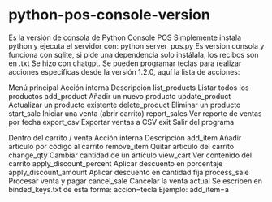 # python-pos-console-version
Es la versión de consola de Python Console POS
Simplemente instala python y ejecuta el servidor con:
python server_pos.py
Es version consola y funciona con sqlite, si pide una dependencia solo instálala, los recibos son en .txt
Se hizo con chatgpt.
Se pueden programar teclas para realizar acciones especificas desde la versión 1.2.0, aquí la lista de acciones:

Menú principal
Acción interna	Descripción
list_products	Listar todos los productos
add_product	Añadir un nuevo producto
update_product	Actualizar un producto existente
delete_product	Eliminar un producto
start_sale	Iniciar una venta (abrir carrito)
report_sales	Ver reporte de ventas por fecha
export_csv	Exportar ventas a CSV
exit	Salir del programa

Dentro del carrito / venta
Acción interna	Descripción
add_item	Añadir artículo por código al carrito
remove_item	Quitar artículo del carrito
change_qty	Cambiar cantidad de un artículo
view_cart	Ver contenido del carrito
apply_discount_percent	Aplicar descuento en porcentaje
apply_discount_amount	Aplicar descuento en cantidad fija
process_sale	Procesar venta y pagar
cancel_sale	Cancelar la venta actual
Se escriben en binded_keys.txt de esta forma:
accion=tecla
Ejemplo: add_item=a
